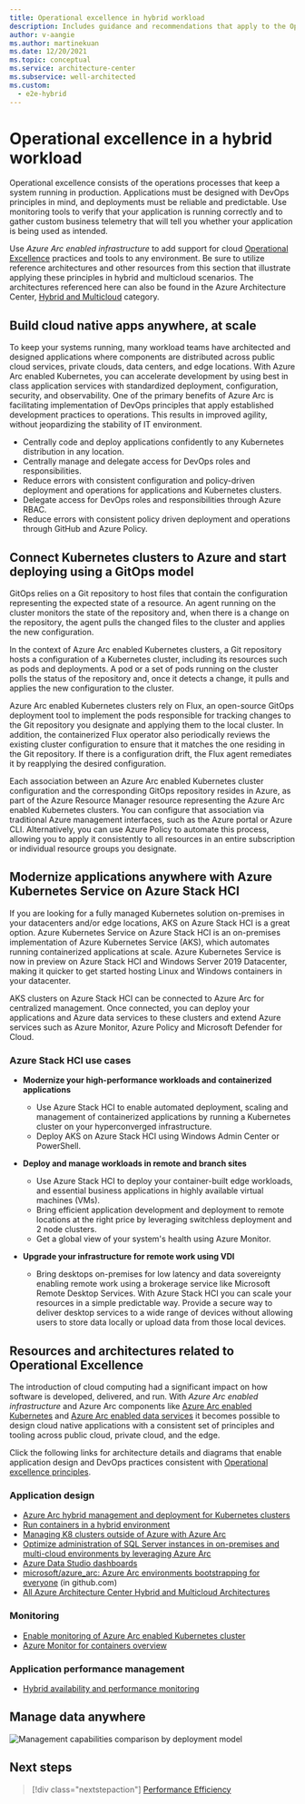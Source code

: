 ```yaml
---
title: Operational excellence in hybrid workload
description: Includes guidance and recommendations that apply to the Operational Excellence pillar in a hybrid and multi-cloud workload.
author: v-aangie
ms.author: martinekuan
ms.date: 12/20/2021
ms.topic: conceptual
ms.service: architecture-center
ms.subservice: well-architected
ms.custom:
  - e2e-hybrid
---
```


# Operational excellence in a hybrid workload

Operational excellence consists of the operations processes that keep a system running in production. Applications must be designed with DevOps principles in mind, and deployments must be reliable and predictable. Use monitoring tools to verify that your application is running correctly and to gather custom business telemetry that will tell you whether your application is being used as intended.

Use *Azure Arc enabled infrastructure* to add support for cloud [Operational Excellence](../devops/overview.md) practices and tools to any environment. Be sure to utilize reference architectures and other resources from this section that illustrate applying these principles in hybrid and multicloud scenarios. The architectures referenced here can also be found in the Azure Architecture Center, [Hybrid and Multicloud](/azure/architecture/browse/index?azure_categories=hybrid) category.

## Build cloud native apps anywhere, at scale

To keep your systems running, many workload teams have architected and designed applications where components are distributed across public cloud services, private clouds, data centers, and edge locations. With Azure Arc enabled Kubernetes, you can accelerate development by using best in class application services with standardized deployment, configuration, security, and observability. One of the primary benefits of Azure Arc is facilitating implementation of DevOps principles that apply established development practices to operations. This results in improved agility, without jeopardizing the stability of IT environment.

- Centrally code and deploy applications confidently to any Kubernetes distribution in any location.
- Centrally manage and delegate access for DevOps roles and responsibilities.
- Reduce errors with consistent configuration and policy-driven deployment and operations for applications and Kubernetes clusters.
- Delegate access for DevOps roles and responsibilities through Azure RBAC.
- Reduce errors with consistent policy driven deployment and operations through GitHub and Azure Policy.

## Connect Kubernetes clusters to Azure and start deploying using a GitOps model

GitOps relies on a Git repository to host files that contain the configuration representing the expected state of a resource. An agent running on the cluster monitors the state of the repository and, when there is a change on the repository, the agent pulls the changed files to the cluster and applies the new configuration.

In the context of Azure Arc enabled Kubernetes clusters, a Git repository hosts a configuration of a Kubernetes cluster, including its resources such as pods and deployments. A pod or a set of pods running on the cluster polls the status of the repository and, once it detects a change, it pulls and applies the new configuration to the cluster.

Azure Arc enabled Kubernetes clusters rely on Flux, an open-source GitOps deployment tool to implement the pods responsible for tracking changes to the Git repository you designate and applying them to the local cluster. In addition, the containerized Flux operator also periodically reviews the existing cluster configuration to ensure that it matches the one residing in the Git repository. If there is a configuration drift, the Flux agent remediates it by reapplying the desired configuration.

Each association between an Azure Arc enabled Kubernetes cluster configuration and the corresponding GitOps repository resides in Azure, as part of the Azure Resource Manager resource representing the Azure Arc enabled Kubernetes clusters. You can configure that association via traditional Azure management interfaces, such as the Azure portal or Azure CLI. Alternatively, you can use Azure Policy to automate this process, allowing you to apply it consistently to all resources in an entire subscription or individual resource groups you designate.

## Modernize applications anywhere with Azure Kubernetes Service on Azure Stack HCI

If you are looking for a fully managed Kubernetes solution on-premises in your datacenters and/or edge locations, AKS on Azure Stack HCI is a great option. Azure Kubernetes Service on Azure Stack HCI is an on-premises implementation of Azure Kubernetes Service (AKS), which automates running containerized applications at scale. Azure Kubernetes Service is now in preview on Azure Stack HCI and Windows Server 2019 Datacenter, making it quicker to get started hosting Linux and Windows containers in your datacenter.

AKS clusters on Azure Stack HCI can be connected to Azure Arc for centralized management. Once connected, you can deploy your applications and Azure data services to these clusters and extend Azure services such as Azure Monitor, Azure Policy and Microsoft Defender for Cloud.

### Azure Stack HCI use cases

- **Modernize your high-performance workloads and containerized applications**

  - Use Azure Stack HCI to enable automated deployment, scaling and management of containerized applications by running a Kubernetes cluster on your hyperconverged infrastructure.
  - Deploy AKS on Azure Stack HCI using Windows Admin Center or PowerShell.

- **Deploy and manage workloads in remote and branch sites**

  - Use Azure Stack HCI to deploy your container-built edge workloads, and essential business applications in highly available virtual machines (VMs).
  - Bring efficient application development and deployment to remote locations at the right price by leveraging switchless deployment and 2 node clusters.
  - Get a global view of your system's health using Azure Monitor.

- **Upgrade your infrastructure for remote work using VDI**

  - Bring desktops on-premises for low latency and data sovereignty enabling remote work using a brokerage service like Microsoft Remote Desktop Services. With Azure Stack HCI you can scale your resources in a simple predictable way. Provide a secure way to deliver desktop services to a wide range of devices without allowing users to store data locally or upload data from those local devices.

## Resources and architectures related to Operational Excellence

The introduction of cloud computing had a significant impact on how software is developed, delivered, and run. With *Azure Arc enabled infrastructure* and Azure Arc components like [Azure Arc enabled Kubernetes](/azure/azure-arc/kubernetes/overview) and [Azure Arc enabled data services](/azure/azure-arc/data/overview) it becomes possible to design cloud native applications with a consistent set of principles and tooling across public cloud, private cloud, and the edge.

Click the following links for architecture details and diagrams that enable application design and DevOps practices consistent with [Operational excellence principles](../devops/principles.md).

### Application design

- [Azure Arc hybrid management and deployment for Kubernetes clusters](/azure/architecture/hybrid/arc-hybrid-kubernetes)
- [Run containers in a hybrid environment](/azure/architecture/hybrid/hybrid-containers)
- [Managing K8 clusters outside of Azure with Azure Arc](https://azure.microsoft.com/resources/videos/kubernetes-app-management-with-azure-arc)
- [Optimize administration of SQL Server instances in on-premises and multi-cloud environments by leveraging Azure Arc](/azure/architecture/hybrid/azure-arc-sql-server)
- [Azure Data Studio dashboards](/azure/azure-arc/data/azure-data-studio-dashboards)
- [microsoft/azure_arc: Azure Arc environments bootstrapping for everyone](https://github.com/microsoft/azure_arc) (in github.com)
- [All Azure Architecture Center Hybrid and Multicloud Architectures](/azure/architecture/browse/index?azure_categories=hybrid)

### Monitoring

- [Enable monitoring of Azure Arc enabled Kubernetes cluster](/azure/azure-monitor/insights/container-insights-enable-arc-enabled-clusters)
- [Azure Monitor for containers overview](/azure/azure-monitor/insights/container-insights-overview)

### Application performance management

- [Hybrid availability and performance monitoring](/azure/architecture/hybrid/hybrid-perf-monitoring)

## Manage data anywhere

![Management capabilities comparison by deployment model](../_images/hybrid-deployment.png)

## Next steps

> [!div class="nextstepaction"]
> [Performance Efficiency](./hybrid-performance-efficiency.md)
